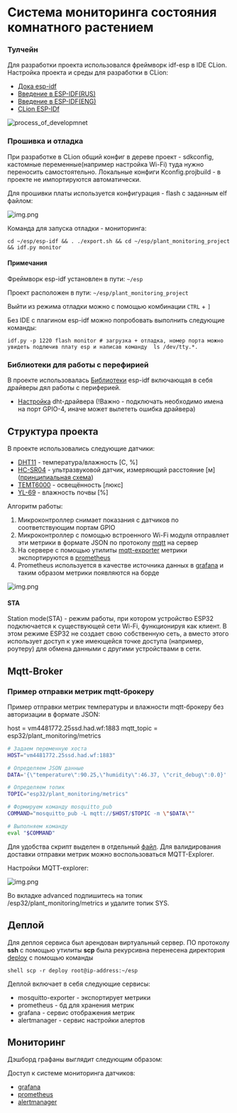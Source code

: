 # Система мониторинга состояния комнатного растением

### Тулчейн

Для разработки проекта использовался фреймворк idf-esp в IDE CLion.
Настройка проекта и среды для разработки в CLion:
- [Дока esp-idf](https://docs.espressif.com/projects/esp-idf/en/stable/esp32/get-started/windows-start-project.html)
- [Введение в ESP-IDF(RUS)](https://www.youtube.com/watch?v=CDBqYCwWD0c&t=1133s)
- [Введение в ESP-IDF(ENG)](https://www.youtube.com/watch?v=1o9zASOxZaQ)
- [CLion ESP-IDf](https://www.jetbrains.com/help/clion/esp-idf.html)

![process_of_developmnet](imgs/what-you-need.png)

### Прошивка и отладка

При разработке в CLion общий конфиг в дереве проект - sdkconfig, кастомные переменные(например настройка Wi-Fi) туда нужно переносить самостоятельно. 
Локальные конфиги Kconfig.projbuild - в проекте не импортируются автоматически. 

Для прошивки платы используется конфигурация - flash с заданным elf файлом:

![img.png](imgs/img.png)

Команда для запуска отладки - мониторинга:
```shell
cd ~/esp/esp-idf && . ./export.sh && cd ~/esp/plant_monitoring_project && idf.py monitor
```
#### Примечания

Фреймворк esp-idf установлен в пути: `~/esp`

Проект расположен в пути: `~/esp/plant_monitoring_project`

Выйти из режима отладки можно с помощью комбинации `CTRL` + `]`

Без IDE с плагином esp-idf можно попробовать выполнить следующие команды:
```shell
idf.py -p 1220 flash monitor # загрузка + отладка, номер порта можно увидеть подлючив плату esp и написав команду  ls /dev/tty.*.
```

### Библиотеки для работы с перефирией

В проекте использовалась [Библиотеки](https://github.com/UncleRus/esp-idf-lib) esp-idf включающая в себя драйверы дял работы 
с периферией.
- [Настройка](https://github.com/UncleRus/esp-idf-lib/tree/master/examples/dht/default) dht-драйвера (!Важно - подключать необходимо имена на порт GPIO-4, иначе может вылететь ошибка драйвера)

## Структура проекта

В проекте использовались следующие датчики:
- [DHT11](https://www.electronicoscaldas.com/datasheet/DHT11_Aosong.pdf) - температура/влажность [С, %]
- [HC-SR04](https://www.handsontec.com/dataspecs/HC-SR04-Ultrasonic.pdf) - ультразвуковой датчик, измеряющий расстояние [м] ([принципиальная схема](https://arc.net/l/quote/vssgoycj))
- [TEMT6000](https://learn.sparkfun.com/tutorials/temt6000-ambient-light-sensor-hookup-guide/all) - освещённость [люкс]
- [YL-69](https://www.electronicoscaldas.com/datasheet/YL-69-HL-69.pdf) - влажность почвы [%]

Алгоритм работы:
1. Микроконтроллер снимает показания с датчиков по соответствующим портам GPIO
2. Микроконтроллер с помощью встроенного Wi-Fi модуля отправляет эти метрики в формате JSON по протоколу [mqtt](https://mqtt.org/) на сервер
3. На сервере с помощью утилиты [mqtt-exporter](https://github.com/kpetremann/mqtt-exporter) метрики экспортируются в [prometheus](https://prometheus.io/docs/introduction/overview/)
4. Prometheus используется в качестве источника данных в [grafana](https://grafana.com/) и таким образом метрики появляются на борде

![img.png](imgs/architecture.png)

#### STA

Station mode(STA) - режим работы, при котором устройство ESP32 подключается к существующей сети Wi-Fi,
функционируя как клиент. В этом режиме ESP32 не создает свою собственную сеть,
а вместо этого использует доступ к уже имеющейся точке доступа (например, роутеру) для
обмена данными с другими устройствами в сети.

## Mqtt-Broker

### Пример отправки метрик mqtt-брокеру

Пример отправки метрик температуры и влажности mqtt-брокеру без авторизации в формате JSON:

host = vm4481772.25ssd.had.wf:1883
mqtt_topic = esp32/plant_monitoring/metrics

```bash
# Задаем переменную хоста
HOST="vm4481772.25ssd.had.wf:1883"

# Определяем JSON данные
DATA='{\"temperature\":90.25,\"humidity\":46.37, \"crit_debug\":0.0}'

# Определяем топик
TOPIC="esp32/plant_monitoring/metrics"

# Формируем команду mosquitto_pub
COMMAND="mosquitto_pub -L mqtt://$HOST/$TOPIC -m \"$DATA\""

# Выполняем команду
eval "$COMMAND"
```
Для удобства скрипт выделен в отдельный [файл](send_to_mqtt_broker.sh).
Для валидирования доставки отправки метрик можно воспользоваться MQTT-Explorer.

Настройки MQTT-explorer:

![img.png](imgs/mqtt-explorer.png)

Во вкладке advanced подпишитесь на топик /esp32/plant_monitoring/metrics и удалите топик SYS.

## Деплой

Для деплоя сервиса был арендован виртуальный сервер.
ПО протоколу **ssh** c помощью утилиты **scp** была рекурсивна перенесена директория [deploy](deploy) c помощью команды

```shell scp -r deploy root@ip-address:~/esp```

Деплой включает в себя следующие сервисы:
- mosquitto-exporter - экспортирует метрики
- prometheus - бд для хранения метрик
- grafana - сервис отображения метрик
- alertmanager - сервис настройки алертов

## Мониторинг

Дэшборд графаны выглядит следующим образом:

Доступ к системе мониторинга датчиков:
- [grafana](http://vm4481772.25ssd.had.wf:3000/d/ce3f4anwhavpce/plant-monitoring?from=now-15m&to=now&timezone=browser)
- [prometheus](http://vm4481772.25ssd.had.wf:9090/graph?g0.expr=sensor_temprature&g0.tab=1&g0.display_mode=lines&g0.show_exemplars=0&g0.range_input=1h)
- [alertmanager](http://vm4481772.25ssd.had.wf:9093/#/alerts)